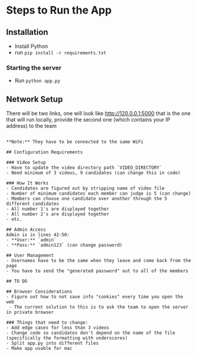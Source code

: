 # Steps to Run the App

## Installation
- Install Python
- run `pip install -r requirements.txt`


### Starting the server
- Run `python app.py`

## Network Setup
There will be two links, one will look like http://120.0.0.1:5000
that is the one that will run locally, provide the second one (which contains your IP address) to the team
```

**Note:** They have to be connected to the same WiFi

## Configuration Requirements

### Video Setup
- Have to update the video directory path `VIDEO_DIRECTORY`
- Need minimum of 3 videos, 9 candidates (can change this in code)

### How It Works
- Candidates are figured out by stripping name of video file
- Number of minimum candidates each member can judge is 5 (can change)
- Members can choose one candidate over another through the 5 different candidates
- All number 1's are displayed together
- All number 2's are displayed together
- etc.

## Admin Access
Admin is in lines 42-50:
- **User:** `admin`
- **Pass:** `admin123` (can change password)

## User Management
- Usernames have to be the same when they leave and come back from the page
- You have to send the "generated password" out to all of the members

## TO DO

## Browser Considerations
- Figure out how to not save info "cookies" every time you open the web
 - The current solution to this is to ask the team to open the server in private browser

### Things that need to change:
- Add edge cases for less than 3 videos
- Change code so candidates don't depend on the name of the file (specifically the formatting with underscores)
- Split app.py into different files
- Make app usable for mac 